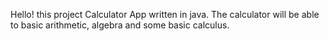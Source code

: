 Hello! this project Calculator App written in java. The calculator will be able to basic arithmetic, algebra and some basic calculus.
